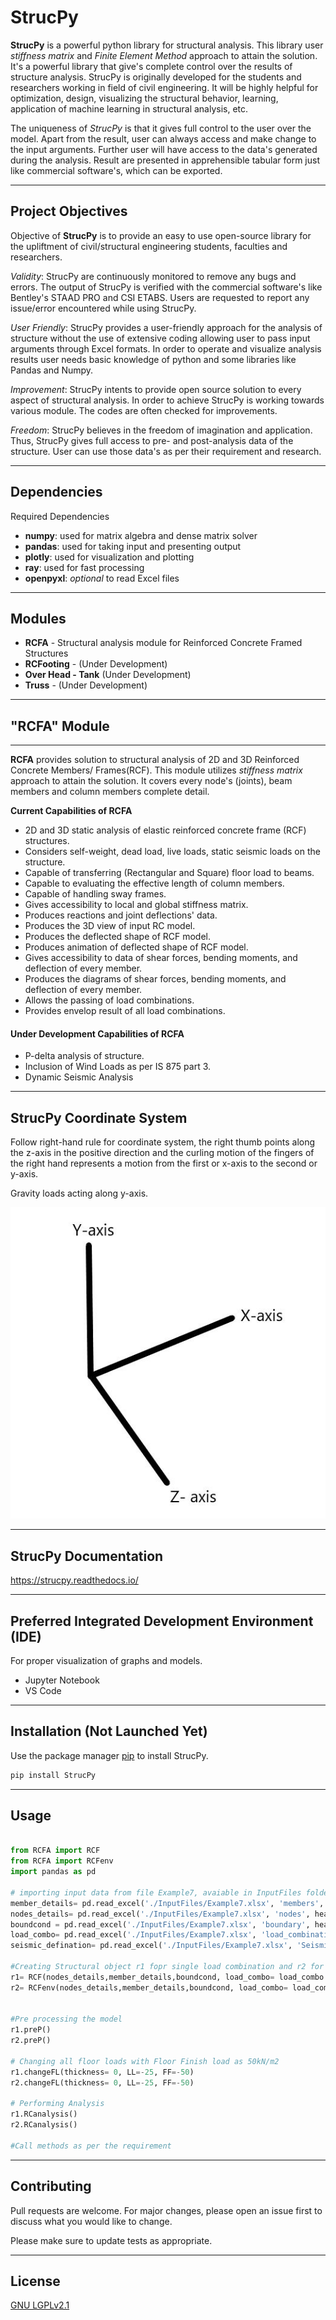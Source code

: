 # StrucPy

**StrucPy** is a powerful python library for structural analysis. This library user *stiffness matrix* and *Finite Element Method* approach to attain the solution.  It's a powerful library that give's complete control over the results of structure analysis. StrucPy is originally developed for the students and researchers working in field of civil engineering. It will be highly helpful for optimization, design, visualizing the structural behavior, learning, application of machine learning in structural analysis, etc.

The uniqueness of *StrucPy* is that it gives full control to the user over the model. Apart from the result, user can always access and make change to the input arguments. Further user will have access to the data's generated during the analysis. Result are presented in apprehensible tabular form just like commercial software's, which can be exported.

------------------------------------------------------------------------------------------------------------
## Project Objectives

Objective of **StrucPy** is to provide an easy to use open-source library for the upliftment of civil/structural engineering students, faculties and researchers.

*Validity*: StrucPy are continuously monitored to remove any bugs and errors. The output of StrucPy is verified with the commercial software's like Bentley's STAAD PRO and CSI ETABS. Users are requested to report any issue/error encountered while using StrucPy.

*User Friendly*: StrucPy provides a user-friendly approach for the analysis of structure without the use of extensive coding allowing user to pass input arguments through Excel formats. In order to operate and visualize analysis results user needs basic knowledge of python and some libraries like Pandas and Numpy.

*Improvement*: StrucPy intents to provide open source solution to every aspect of structural analysis. In order to achieve StrucPy is working towards various module. The codes are often checked for improvements.

*Freedom*: StrucPy believes in the freedom of imagination and application. Thus, StrucPy gives full access to pre- and post-analysis data of the structure. User can use those data's as per their requirement and research.

------------------------------------------------------------------------------------------------------------

## Dependencies

Required Dependencies

* **numpy**: used for matrix algebra and dense matrix solver
* **pandas**: used for taking input and presenting output
* **plotly**: used for visualization and plotting
* **ray**: used for fast processing
* **openpyxl**: *optional* to read Excel files

------------------------------------------------------------------------------------------------------------
## Modules 

* **RCFA** - Structural analysis module for Reinforced Concrete Framed Structures 
* **RCFooting** - (Under Development)
* **Over Head - Tank** (Under Development)
* **Truss** - (Under Development)

------------------------------------------------------------------------------------------------------------

## "RCFA" Module
----------------
**RCFA** provides solution to structural analysis of 2D and 3D Reinforced Concrete Members/ Frames(RCF). This module utilizes *stiffness matrix* approach to attain the solution. It covers every node's (joints), beam members and column members complete detail.

**Current Capabilities of RCFA**

* 2D and 3D static analysis of elastic reinforced concrete frame (RCF) structures.
* Considers self-weight, dead load, live loads, static seismic loads on the structure.
* Capable of transferring (Rectangular and Square) floor load to beams.
* Capable to evaluating the effective length of column members.
* Capable of handling sway frames.
* Gives accessibility to local and global stiffness matrix.
* Produces reactions and joint deflections' data. 
* Produces the 3D view of input RC model.
* Produces the deflected shape of RCF model.
* Produces animation of deflected shape of RCF model.
* Gives accessibility to data of shear forces, bending moments, and deflection of every member.  
* Produces the diagrams of shear forces, bending moments, and deflection of every member.
* Allows the passing of load combinations.
* Provides envelop result of all load combinations. 
 
#### **Under Development Capabilities of RCFA**

* P-delta analysis of structure.
* Inclusion of Wind Loads as per IS 875 part 3.
* Dynamic Seismic Analysis

-----------------------------------------------------------------------------------------------------------
## StrucPy Coordinate System 

Follow right-hand rule for coordinate system, the right thumb points along the z-axis in the positive direction and the curling motion of the fingers of the right hand represents a motion from the first or x-axis to the second or y-axis. 

Gravity loads acting along y-axis.

![Alt text](./CordSys.JPG)

------------------------------------------------------------------------------------------------------------

## StrucPy Documentation

https://strucpy.readthedocs.io/

------------------------------------------------------------------------------------------------------------
## Preferred Integrated Development Environment (IDE)

For proper visualization of graphs and models.

* Jupyter Notebook
* VS Code 

-----------------------------------------------------------------------------------------------------------

## Installation (Not Launched Yet)

Use the package manager [pip](https://pip.pypa.io/en/stable/) to install StrucPy.

```bash
pip install StrucPy
```

------------------------------------------------------------------------------------------------------------

## Usage

```python

from RCFA import RCF
from RCFA import RCFenv
import pandas as pd

# importing input data from file Example7, avaiable in InputFiles folder
member_details= pd.read_excel('./InputFiles/Example7.xlsx', 'members', header = 0, index_col=0)
nodes_details= pd.read_excel('./InputFiles/Example7.xlsx', 'nodes', header = 0, index_col=0)
boundcond = pd.read_excel('./InputFiles/Example7.xlsx', 'boundary', header = 0, index_col=0)
load_combo= pd.read_excel('./InputFiles/Example7.xlsx', 'load_combinations', header = 0, index_col=0)
seismic_defination= pd.read_excel('./InputFiles/Example7.xlsx', 'Seismic_Defination', header = 0, index_col=0)

#Creating Structural object r1 fopr single load combination and r2 for multiple load combination
r1= RCF(nodes_details,member_details,boundcond, load_combo= load_combo.iloc[0,:], autoflooring= True, seismic_def= seismic_defination)
r2= RCFenv(nodes_details,member_details,boundcond, load_combo= load_combo, autoflooring= True, seismic_def= seismic_defination)


#Pre processing the model
r1.preP()
r2.preP()

# Changing all floor loads with Floor Finish load as 50kN/m2
r1.changeFL(thickness= 0, LL=-25, FF=-50)
r2.changeFL(thickness= 0, LL=-25, FF=-50)

# Performing Analysis
r1.RCanalysis()
r2.RCanalysis()

#Call methods as per the requirement
```
------------------------------------------------------------------------------------------------------------
## Contributing

Pull requests are welcome. For major changes, please open an issue first
to discuss what you would like to change.

Please make sure to update tests as appropriate.

------------------------------------------------------------------------------------------------------------

## License

[GNU LGPLv2.1](https://www.gnu.org/licenses/old-licenses/lgpl-2.1.en.html)